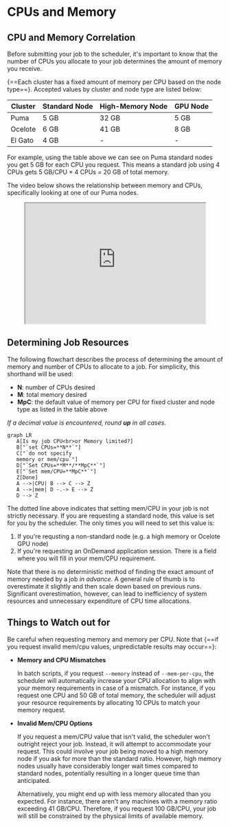 # CPUs and Memory

## CPU and Memory Correlation

Before submitting your job to the scheduler, it's important to know that the number of CPUs you allocate to your job determines the amount of memory you receive. 

{==Each cluster has a fixed amount of memory per CPU based on the node type==}. Accepted values by cluster and node type are listed below:

|Cluster|Standard Node|High-Memory Node|GPU Node|
|-|-|-|-|
|Puma| 5 GB | 32 GB | 5 GB|
|Ocelote| 6 GB | 41 GB | 8 GB|
|El Gato| 4 GB | - | -|


For example, using the table above we can see on Puma standard nodes you get 5 GB for each CPU you request. This means a standard job using 4 CPUs gets 5 GB/CPU × 4 CPUs = 20 GB of total memory.

The video below shows the relationship between memory and CPUs, specifically looking at one of our Puma nodes. 

<center>
<iframe width="420" height="280" src="https://www.youtube.com/embed/_dpbUqZ7rRk" allowfullscreen></iframe>
</center>

## Determining Job Resources

The following flowchart describes the process of determining the amount of memory and number of CPUs to allocate to a job. For simplicity, this shorthand will be used:

- **N**: number of CPUs desired
- **M**: total memory desired
- **MpC**: the default value of memory per CPU for fixed cluster and node type as listed in the table above

_If a decimal value is encountered, round **up** in all cases._ 

``` mermaid
graph LR
   A[Is my job CPU<br>or Memory limited?] 
   B["`set CPUs=**N**`"]
   C["`do not specify
   memory or mem/cpu`"]
   D["`Set CPUs=**M**/**MpC**`"]
   E["`Set mem/CPU=**MpC**`"]
   Z[Done]
   A -->|CPU| B --> C --> Z
   A -->|mem| D -.-> E --> Z
   D --> Z
```

The dotted line above indicates that setting mem/CPU in your job is not strictly necessary. If you are requesting a standard node, this value is set for you by the scheduler. The only times you will need to set this value is:

1. If you're requsting a non-standard node (e.g. a high memory or Ocelote GPU node)
2. If you're requesting an OnDemand application session. There is a field where you will fill in your mem/CPU requirement. 

Note that there is no deterministic method of finding the exact amount of memory needed by a job _in advance_. A general rule of thumb is to overestimate it slightly and then scale down based on previous runs. Significant overestimation, however, can lead to inefficiency of system resources and unnecessary expenditure of CPU time allocations. 

## Things to Watch out for

Be careful when requesting memory and memory per CPU. Note that {==if you request invalid mem/cpu values, unpredictable results may occur==}:

- **Memory and CPU Mismatches**

    In batch scripts, if you request `--memory` instead of `--mem-per-cpu`, the scheduler will automatically increase your CPU allocation to align with your memory requirements in case of a mismatch. For instance, if you request one CPU and 50 GB of total memory, the scheduler will adjust your resource requirements by allocating 10 CPUs to match your memory request.

- **Invalid Mem/CPU Options**

    If you request a mem/CPU value that isn't valid, the scheduler won't outright reject your job. Instead, it will attempt to accommodate your request. This could involve your job being moved to a high memory node if you ask for more than the standard ratio. However, high memory nodes usually have considerably longer wait times compared to standard nodes, potentially resulting in a longer queue time than anticipated.
    
    Alternatively, you might end up with less memory allocated than you expected. For instance, there aren't any machines with a memory ratio exceeding 41 GB/CPU. Therefore, if you request 100 GB/CPU, your job will still be constrained by the physical limits of available memory.